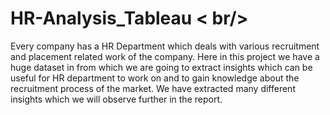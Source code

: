 # HR-Analysis_Tableau < br/>
Every company has a HR Department which deals with various recruitment and placement related work of the company. Here in this project we have a huge dataset in from which we are going to extract insights which can be useful for HR department to work on and to gain knowledge about the recruitment process of the market. We have extracted many different insights which we will observe further in the report.

